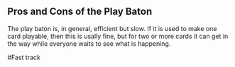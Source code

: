 ## Pros and Cons of the Play Baton
The play baton is, in general, efficient but slow. If it is used to make one card playable, then this is usally fine, but for two or more cards it can get in the way while everyone waits to see what is happening.

#Fast track

